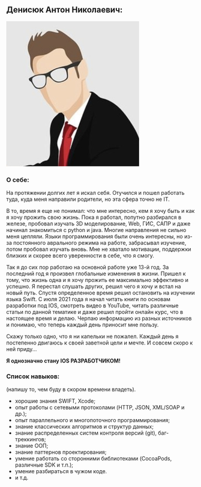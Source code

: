 ## Денисюк Антон Николаевич:
![фото](/img/foto.jpg)

### О себе:
На протяжении долгих лет я искал себя. Отучился и пошел работать туда, куда меня направили
родители, но эта сфера точно не IT.

В то, время я еще не понимал: что мне интересно, кем я хочу быть и как я хочу прожить свою жизнь.
Пока я работал, попутно разбирался в железе, пробовал изучать 3D моделирование, Web, ГИС, САПР
и даже начинал знакомиться с python и java.
Многие направления не сильно меня цепляли. Языки программирования были очень интересны,
но из-за постоянного аврального режима на работе, забрасывал изучение, потом пробовал изучать
вновь. Мне не хватало мотивации, поддержки близких и скорее всего уверенности в себе,
что я смогу.

Так я до сих пор работаю на основной работе уже 13-й год. За последний год я произвел глобальные
изменения в жизни. Пришел к тому, что жизнь одна
и я хочу прожить ее максимально эффективно и успешно. Я перестал слушать других, решил чего
я хочу и встал на новый путь. Спустя определенное время решил остановить на изучении языка Swift.
С июля 2021 года я начал читать книги по основам разработки под IOS, смотреть видео в YouTube,
читать различные статьи по данной тематике и даже решил пройти онлайн курс, что в настоящее
время и делаю. Черпаю информацию из разных источников и понимаю, что теперь каждый день
приносит мне пользу.

Скажу только одно, что я ни капельки не пожалел.
Каждый день я постепенно двигаюсь к своей заветной цели и мечте.
И совсем скоро к ней приду...

**Я однозначно стану IOS РАЗРАБОТЧИКОМ!**

### Список навыков:
(напишу то, чем буду в скором времени владеть).

* хорошие знания SWIFT, Xcode;
* опыт работы с сетевыми протоколами (HTTP, JSON, XML/SOAP и др.);
* опыт параллельного и многопоточного программирования;
* знание классических алгоритмов и структур данных;
* знание распределенных систем контроля версий (git), баг-треккингов;
* знание ООП;
* знание паттернов проектирования;
* умение работать со сторонними библиотеками (CocoaPods, различные SDK и т.п.);
* умение разбираться в чужом коде.
* и т.д.
